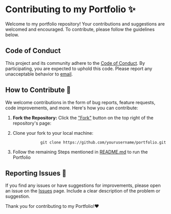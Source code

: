 # Contributing to my Portfolio ✨

Welcome to my portfolio repository! Your contributions and suggestions are welcomed and encouraged. To contribute, please follow the guidelines below.

## Code of Conduct

This project and its community adhere to the [Code of Conduct](./CODE_OF_CONDUCT.md). By participating, you are expected to uphold this code. Please report any unacceptable behavior to [email](pawar9005@gmail.com).

## How to Contribute 👻

We welcome contributions in the form of bug reports, feature requests, code improvements, and more. Here's how you can contribute:

1.  **Fork the Repository:** Click the ["Fork"](https://github.com/vivekpawar95/portfolio/fork) button on the top right of the repository's page:

2.  Clone your fork to your local machine:

                    git clone https://github.com/yourusername/portfolio.git

3.  Follow the remaining Steps mentioned in [README.md](,/README.md) to run the Portfolio

## Reporting Issues 🐞

If you find any issues or have suggestions for improvements, please open an issue on the [Issues](https://github.com/vivekpawar95/portfolio/issues) page. Include a clear description of the problem or suggestion.

Thank you for contributing to my Portfolio!❤️
